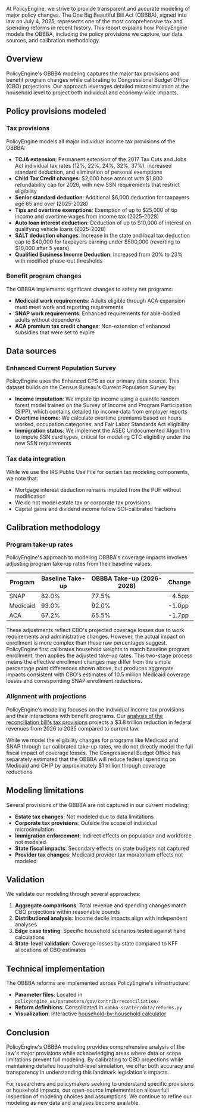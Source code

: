 At PolicyEngine, we strive to provide transparent and accurate modeling of major policy changes. The One Big Beautiful Bill Act (OBBBA), signed into law on July 4, 2025, represents one of the most comprehensive tax and spending reforms in recent history. This report explains how PolicyEngine models the OBBBA, including the policy provisions we capture, our data sources, and calibration methodology.

## Overview

PolicyEngine's OBBBA modeling captures the major tax provisions and benefit program changes while calibrating to Congressional Budget Office (CBO) projections. Our approach leverages detailed microsimulation at the household level to project both individual and economy-wide impacts.

## Policy provisions modeled

### Tax provisions

PolicyEngine models all major individual income tax provisions of the OBBBA:

- **TCJA extension**: Permanent extension of the 2017 Tax Cuts and Jobs Act individual tax rates (12%, 22%, 24%, 32%, 37%), increased standard deduction, and elimination of personal exemptions
- **Child Tax Credit changes**: $2,000 base amount with $1,800 refundability cap for 2026, with new SSN requirements that restrict eligibility
- **Senior standard deduction**: Additional $6,000 deduction for taxpayers age 65 and over (2025-2028)
- **Tips and overtime exemptions**: Exemption of up to $25,000 of tip income and overtime wages from income tax (2025-2028)
- **Auto loan interest deduction**: Deduction of up to $10,000 of interest on qualifying vehicle loans (2025-2028)
- **SALT deduction changes**: Increase in the state and local tax deduction cap to $40,000 for taxpayers earning under $500,000 (reverting to $10,000 after 5 years)
- **Qualified Business Income Deduction**: Increased from 20% to 23% with modified phase-out thresholds

### Benefit program changes

The OBBBA implements significant changes to safety net programs:

- **Medicaid work requirements**: Adults eligible through ACA expansion must meet work and reporting requirements
- **SNAP work requirements**: Enhanced requirements for able-bodied adults without dependents
- **ACA premium tax credit changes**: Non-extension of enhanced subsidies that were set to expire

## Data sources

### Enhanced Current Population Survey

PolicyEngine uses the Enhanced CPS as our primary data source. This dataset builds on the Census Bureau's Current Population Survey by:

- **Income imputation**: We impute tip income using a quantile random forest model trained on the Survey of Income and Program Participation (SIPP), which contains detailed tip income data from employer reports
- **Overtime income**: We calculate overtime premiums based on hours worked, occupation categories, and Fair Labor Standards Act eligibility
- **Immigration status**: We implement the ASEC Undocumented Algorithm to impute SSN card types, critical for modeling CTC eligibility under the new SSN requirements

### Tax data integration

While we use the IRS Public Use File for certain tax modeling components, we note that:

- Mortgage interest deduction remains imputed from the PUF without modification
- We do not model estate tax or corporate tax provisions
- Capital gains and dividend income follow SOI-calibrated fractions

## Calibration methodology

### Program take-up rates

PolicyEngine's approach to modeling OBBBA's coverage impacts involves adjusting program take-up rates from their baseline values:

| Program | Baseline Take-up | OBBBA Take-up (2026-2028) | Change |
|---------|-----------------|---------------------------|---------|
| SNAP | 82.0% | 77.5% | -4.5pp |
| Medicaid | 93.0% | 92.0% | -1.0pp |
| ACA | 67.2% | 65.5% | -1.7pp |

These adjustments reflect CBO's projected coverage losses due to work requirements and administrative changes. However, the actual impact on enrollment is more complex than these raw percentages suggest. PolicyEngine first calibrates household weights to match baseline program enrollment, then applies the adjusted take-up rates. This two-stage process means the effective enrollment changes may differ from the simple percentage point differences shown above, but produces aggregate impacts consistent with CBO's estimates of 10.5 million Medicaid coverage losses and corresponding SNAP enrollment reductions.

### Alignment with projections

PolicyEngine's modeling focuses on the individual income tax provisions and their interactions with benefit programs. Our [analysis of the reconciliation bill's tax provisions](/us/research/final-2025-reconciliation-tax) projects a $3.8 trillion reduction in federal revenues from 2026 to 2035 compared to current law.

While we model the eligibility changes for programs like Medicaid and SNAP through our calibrated take-up rates, we do not directly model the full fiscal impact of coverage losses. The Congressional Budget Office has separately estimated that the OBBBA will reduce federal spending on Medicaid and CHIP by approximately $1 trillion through coverage reductions.

## Modeling limitations

Several provisions of the OBBBA are not captured in our current modeling:

- **Estate tax changes**: Not modeled due to data limitations
- **Corporate tax provisions**: Outside the scope of individual microsimulation
- **Immigration enforcement**: Indirect effects on population and workforce not modeled
- **State fiscal impacts**: Secondary effects on state budgets not captured
- **Provider tax changes**: Medicaid provider tax moratorium effects not modeled

## Validation

We validate our modeling through several approaches:

1. **Aggregate comparisons**: Total revenue and spending changes match CBO projections within reasonable bounds
2. **Distributional analysis**: Income decile impacts align with independent analyses
3. **Edge case testing**: Specific household scenarios tested against hand calculations
4. **State-level validation**: Coverage losses by state compared to KFF allocations of CBO estimates

## Technical implementation

The OBBBA reforms are implemented across PolicyEngine's infrastructure:

- **Parameter files**: Located in `policyengine_us/parameters/gov/contrib/reconciliation/`
- **Reform definitions**: Consolidated in `obbba-scatter/data/reforms.py`
- **Visualization**: Interactive [household-by-household calculator](/us/research/obbba-scatter)

## Conclusion

PolicyEngine's OBBBA modeling provides comprehensive analysis of the law's major provisions while acknowledging areas where data or scope limitations prevent full modeling. By calibrating to CBO projections while maintaining detailed household-level simulation, we offer both accuracy and transparency in understanding this landmark legislation's impacts.

For researchers and policymakers seeking to understand specific provisions or household impacts, our open-source implementation allows full inspection of modeling choices and assumptions. We continue to refine our modeling as new data and analyses become available.
